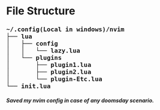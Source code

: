 <h1>File Structure </h1>
<h3>
<!-- prettier-ignore-start -->
<pre>
~/.config(Local in windows)/nvim
├── lua
│   ├── config
│   │   └── lazy.lua
│   └── plugins
│       ├── plugin1.lua
│       ├── plugin2.lua
│       └── plugin-Etc.lua
└── init.lua
</pre>
<!-- prettier-ignore-end -->
</h3>

<h5>Saved my nvim config in case of any doomsday scenario.</h5>



